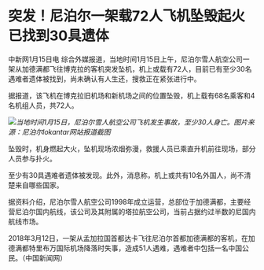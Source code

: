 # 突发！尼泊尔一架载72人飞机坠毁起火 已找到30具遗体

中新网1月15日电
综合外媒报道，当地时间1月15日上午，尼泊尔雪人航空公司一架从加德满都飞往博克拉的客机突发坠机，机上或载有72人，目前已有至少30名遇难者遗体被找到，尚未确认有人生还，搜救正在紧张进行中。

据报道，该飞机在博克拉旧机场和新机场之间的位置坠毁，机上载有68名乘客和4名机组人员，共72人。

![](https://inews.gtimg.com/newsapp_bt/0/15611948833/1000)_当地时间1月15日，尼泊尔雪人航空公司飞机发生事故，至少30人身亡。图片来源：尼泊尔lokantar网站报道截图_

坠毁时，机身燃起大火，坠机现场浓烟弥漫，救援人员已乘直升机前往现场，部分人员参与扑火。

至少有30具遇难者遗体被发现。此外，消息称，机上或共有10名外国人，尚不清楚来自哪些国家。

据资料介绍，尼泊尔雪人航空公司1998年成立运营，总部位于加德满都，主要经营尼泊尔国内航线，该公司及其附属的塔拉航空公司，当前占据约过半数的尼国内航线市场。

2018年3月12日，一架从孟加拉国首都达卡飞往尼泊尔首都加德满都的客机，在加德满都特里布万国际机场降落时失事，造成51人遇难，遇难者中包括一名中国公民。（中国新闻网）

